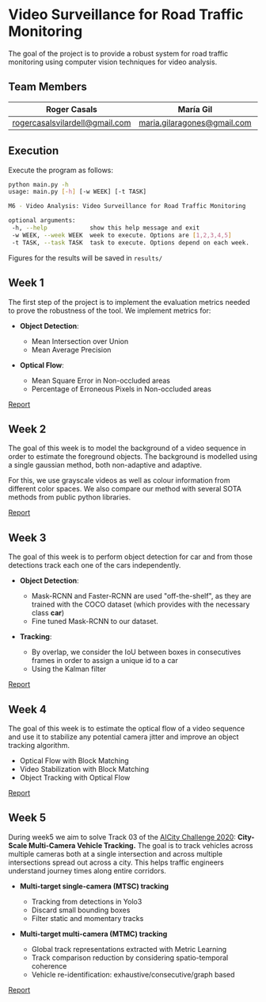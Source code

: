 # Video Surveillance for Road Traffic Monitoring 

The goal of the project is to provide a robust system for road traffic monitoring using computer vision techniques for video analysis. 


## Team Members

| Roger Casals | María Gil |Oscar Mañas| Laura Mora|
|--------------|-----------|-----------|-----------|
|rogercasalsvilardell@gmail.com| maria.gilaragones@gmail.com |oscmansan@gmail.com| lmoraballestar@gmail.com|

## Execution
 
Execute the program as follows:
 
 ```bash
python main.py -h
usage: main.py [-h] [-w WEEK] [-t TASK]

M6 - Video Analysis: Video Surveillance for Road Traffic Monitoring

optional arguments:
  -h, --help            show this help message and exit
  -w WEEK, --week WEEK  week to execute. Options are [1,2,3,4,5]
  -t TASK, --task TASK  task to execute. Options depend on each week.
```
Figures for the results will be saved in `results/` 


## Week 1
 
The first step of the project is to implement the evaluation metrics needed to prove the robustness of the tool. We implement metrics for:
 
* **Object Detection**:
    * Mean Intersection over Union
    * Mean Average Precision

* **Optical Flow**:
    * Mean Square Error in Non-occluded areas
    * Percentage of Erroneous Pixels in Non-occluded areas

[Report](https://docs.google.com/presentation/d/1AVxaY5epmUaZSwrJ3hu4xbOBTjpmJxgu0Pms7UMf96Q/edit#slide=id.g81008797c9_19_94)

## Week 2

The goal of this week is to model the background of a video sequence in order to estimate the foreground objects. The background is modelled using a single gaussian method, both non-adaptive and adaptive. 

For this, we use grayscale videos as well as colour information from different color spaces. We also compare our method with several SOTA methods from public python libraries.

[Report](https://docs.google.com/presentation/d/1u4jSk3mfiY-k0kEzO-j3TatIRomean1OOWEv-l1FgTk/edit#slide=id.g613c54889_097)

## Week 3

The goal of this week is to perform object detection for car and from those detections track each one of the cars independently.

* **Object Detection**:
    * Mask-RCNN and Faster-RCNN are used "off-the-shelf", as they are trained with the COCO dataset (which provides with the necessary class **car**)
    * Fine tuned Mask-RCNN to our dataset.
    
* **Tracking**:
    * By overlap, we consider the IoU between boxes in consecutives frames in order to assign a unique id to a car 
    * Using the Kalman filter

[Report](https://docs.google.com/presentation/d/1wegcV2f-nD0tWDgEJ-S8RpuJD-X4PL5EHW8cjQ3wiMo/edit#slide=id.p)

## Week 4

The goal of this week is to estimate the optical flow of a video sequence and use it to stabilize any potential camera jitter and improve an object tracking algorithm.

* Optical Flow with Block Matching
* Video Stabilization with Block Matching
* Object Tracking with Optical Flow

[Report](https://docs.google.com/presentation/d/1-bFIreSw1XCeDrp7cc1dxFsglaH_gSK5kbGmUOzlrus/edit?usp=sharing)

## Week 5

During week5 we aim to solve Track 03 of the [AICity Challenge 2020](https://www.aicitychallenge.org/): **City-Scale Multi-Camera Vehicle Tracking.**
The goal is to track vehicles across multiple cameras both at a single intersection and across multiple intersections spread out across a city. This helps traffic engineers understand journey times along entire corridors.
* **Multi-target single-camera (MTSC) tracking**
    * Tracking from detections in Yolo3
    * Discard small bounding boxes
    * Filter static and momentary tracks

* **Multi-target multi-camera (MTMC) tracking**
    * Global track representations extracted with Metric Learning
    * Track comparison reduction by considering spatio-temporal coherence
    * Vehicle re-identification: exhaustive/consecutive/graph based
 
[Report](https://docs.google.com/presentation/d/1xeUgqfad06A-rAoyQgwv2yyhKtFYFCpz5lcmfXGfKN0/edit?usp=sharing)
